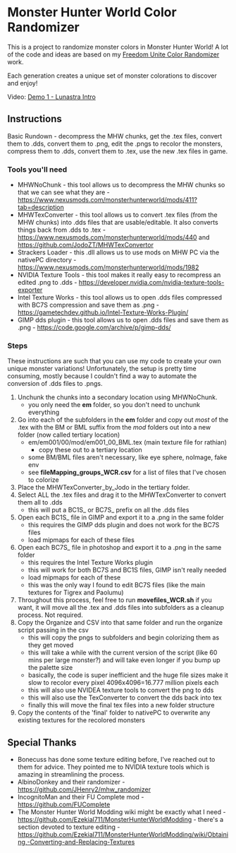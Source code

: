 # Monster Hunter World Color Randomizer

This is a project to randomize monster colors in Monster Hunter World! A lot of the code and ideas are based on my [Freedom Unite Color Randomizer](https://github.com/nuzcraft/FreedomUniteColorRandomizer) work.

Each generation creates a unique set of monster colorations to discover and enjoy!

Video: [Demo 1 - Lunastra Intro](https://youtu.be/0EAiGU3hEmM)

## Instructions

Basic Rundown - decompress the MHW chunks, get the .tex files, convert them to .dds, convert them to .png, edit the .pngs to recolor the monsters, compress them to .dds, convert them to .tex, use the new .tex files in game.

### Tools you'll need

- MHWNoChunk - this tool allows us to decompress the MHW chunks so that we can see what they are - https://www.nexusmods.com/monsterhunterworld/mods/411?tab=description
- MHWTexConverter - this tool allows us to convert .tex files (from the MHW chunks) into .dds files that are usable/editable. It also converts things back from .dds to .tex - https://www.nexusmods.com/monsterhunterworld/mods/440 and https://github.com/JodoZT/MHWTexConvertor
- Strackers Loader - this .dll allows us to use mods on MHW PC via the nativePC directory - https://www.nexusmods.com/monsterhunterworld/mods/1982
- NVIDIA Texture Tools - this tool makes it really easy to recompress an edited .png to .dds - https://developer.nvidia.com/nvidia-texture-tools-exporter
- Intel Texture Works - this tool allows us to open .dds files compressed with BC7S compression and save them as .png - https://gametechdev.github.io/Intel-Texture-Works-Plugin/
- GIMP dds plugin - this tool allows us to open .dds files and save them as .png - https://code.google.com/archive/p/gimp-dds/

### Steps

These instructions are such that you can use my code to create your own unique monster variations! Unfortunately, the setup is pretty time consuming, mostly because I couldn't find a way to automate the conversion of .dds files to .pngs.

1. Unchunk the chunks into a secondary location using MHWNoChunk.
   - you only need the **em** folder, so you don't need to unchunk everything
2. Go into each of the subfolders in the **em** folder and copy out _most_ of the .tex with the BM or BML suffix from the _mod_ folders out into a new folder (now called tertiary location)
   - em/em001/00/mod/em001_00_BML.tex (main texture file for rathian)
     - copy these out to a tertiary location
   - some BM/BML files aren't necessary, like eye sphere, noImage, fake env
   - see **fileMapping_groups_WCR.csv** for a list of files that I've chosen to colorize
3. Place the MHWTexConverter_by_Jodo in the tertiary folder.
4. Select ALL the .tex files and drag it to the MHWTexConverter to convert them all to .dds
   - this will put a BC1S\_ or BC7S\_ prefix on all the .dds files
5. Open each BC1S\_ file in GIMP and export it to a .png in the same folder
   - this requires the GIMP dds plugin and does not work for the BC7S files
   - load mipmaps for each of these files
6. Open each BC7S\_ file in photoshop and export it to a .png in the same folder
   - this requires the Intel Texture Works plugin
   - this will work for both BC7S and BC1S files, GIMP isn't really needed
   - load mipmaps for each of these
   - this was the only way I found to edit BC7S files (like the main textures for Tigrex and Paolumu)
7. Throughout this process, feel free to run **movefiles_WCR.sh** if you want, it will move all the .tex and .dds files into subfolders as a cleanup process. Not required.
8. Copy the Organize and CSV into that same folder and run the organize script passing in the csv
   - this will copy the pngs to subfolders and begin colorizing them as they get moved
   - this will take a while with the current version of the script (like 60 mins per large monster?) and will take even longer if you bump up the palette size
   - basically, the code is super inefficient and the huge file sizes make it slow to recolor every pixel 4096x4096=16.777 million pixels each
   - this will also use NVIDEA texture tools to convert the png to dds
   - this will also use the TexConverter to convert the dds back into tex
   - finally this will move the final tex files into a new folder structure
9. Copy the contents of the 'final' folder to nativePC to overwrite any existing textures for the recolored monsters

## Special Thanks

- Bonecuss has done some texture editing before, I've reached out to them for advice. They pointed me to NVIDIA texture tools which is amazing in streamlining the process.
- AlbinoDonkey and their randomizer - https://github.com/JHenry2/mhw_randomizer
- IncognitoMan and their FU Complete mod - https://github.com/FUComplete
- The Monster Hunter World Modding wiki might be exactly what I need - https://github.com/Ezekial711/MonsterHunterWorldModding - there's a section devoted to texture editing - https://github.com/Ezekial711/MonsterHunterWorldModding/wiki/Obtaining,-Converting-and-Replacing-Textures
